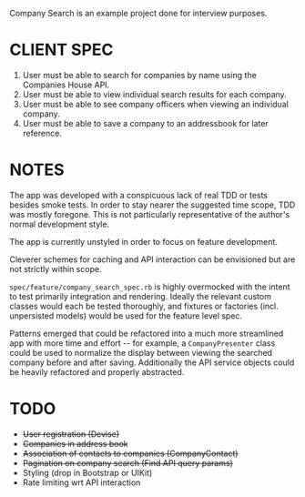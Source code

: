 Company Search is an example project done for interview purposes.

# CLIENT SPEC

1. User must be able to search for companies by name using the Companies House API.
2. User must be able to view individual search results for each company.
3. User must be able to see company officers when viewing an individual company.
4. User must be able to save a company to an addressbook for later reference.

# NOTES

The app was developed with a conspicuous lack of real TDD or tests besides smoke tests.  In order to stay nearer the suggested time scope, TDD was mostly foregone.  This is not particularly representative of the author's normal development style.  

The app is currently unstyled in order to focus on feature development.

Cleverer schemes for caching and API interaction can be envisioned but are not strictly within scope.

`spec/feature/company_search_spec.rb` is highly overmocked with the intent to test primarily integration and rendering.  Ideally the relevant custom classes would each be tested thoroughly, and fixtures or factories (incl. unpersisted models) would be used for the feature level spec.

Patterns emerged that could be refactored into a much more streamlined app with more time and effort -- for example, a `CompanyPresenter` class could be used to normalize the display between viewing the searched company before and after saving.  Additionally the API service objects could be heavily refactored and properly abstracted.

# TODO
- ~~User registration (Devise)~~
- ~~Companies in address book~~
- ~~Association of contacts to companies (CompanyContact)~~
- ~~Pagination on company search (Find API query params)~~
- Styling (drop in Bootstrap or UIKit)
- Rate limiting wrt API interaction
